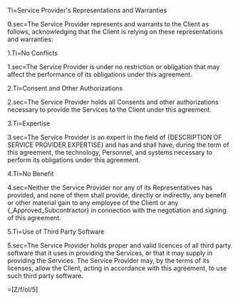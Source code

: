 Ti=Service Provider's Representations and Warranties

0.sec=The Service Provider represents and warrants to the Client as follows, acknowledging that the Client is relying on these representations and warranties:

1.Ti=No Conflicts

1.sec=The Service Provider is under no restriction or obligation that may affect the performance of its obligations under this agreement.

2.Ti=Consent and Other Authorizations

2.sec=The Service Provider holds all Consents and other authorizations necessary to provide the Services to the Client under this agreement.

3.Ti=Expertise

3.sec=The Service Provider is an expert in the field of {DESCRIPTION OF SERVICE PROVIDER EXPERTISE} and has and shall have, during the term of this agreement, the technology, Personnel, and systems necessary to perform its obligations under this agreement.

4.Ti=No Benefit

4.sec=Neither the Service Provider nor any of its Representatives has provided, and none of them shall provide, directly or indirectly, any benefit or other material gain to any employee of the Client or any {_Approved_Subcontractor} in connection with the negotiation and signing of this agreement.

5.Ti=Use of Third Party Software

5.sec=The Service Provider holds proper and valid licences of all third party software that it uses in providing the Services, or that it may supply in providing the Services. The Service Provider may, by the terms of its licenses, allow the Client, acting in accordance with this agreement, to use such third party software.

=[Z/f/ol/5]
